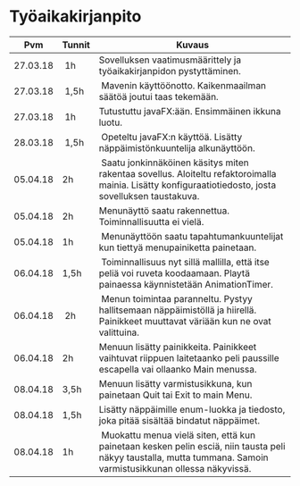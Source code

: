 # Työaikakirjanpito

 Pvm | Tunnit | Kuvaus
 ---- | ---- | ----
 27.03.18 | 1h | Sovelluksen vaatimusmäärittely ja työaikakirjanpidon pystyttäminen.
 27.03.18 | 1,5h | Mavenin käyttöönotto. Kaikenmaailman säätöä joutui taas tekemään.
 27.03.18 | 1h | Tutustuttu javaFX:ään. Ensimmäinen ikkuna luotu.
 28.03.18 | 1,5h | Opeteltu javaFX:n käyttöä. Lisätty näppäimistönkuuntelija alkunäyttöön.
 05.04.18 | 2h | Saatu jonkinnäköinen käsitys miten rakentaa sovellus. Aloiteltu refaktoroimalla mainia. Lisätty konfiguraatiotiedosto, josta sovelluksen taustakuva.
 05.04.18 | 2h | Menunäyttö saatu rakennettua. Toiminnallisuutta ei vielä.
 05.04.18 | 1h | Menunäyttöön saatu tapahtumankuuntelijat kun tiettyä menupainiketta painetaan.
 06.04.18 | 1,5h | Toiminnallisuus nyt sillä mallilla, että itse peliä voi ruveta koodaamaan. Playtä painaessa käynnistetään AnimationTimer.
 06.04.18 | 2h | Menun toimintaa paranneltu. Pystyy hallitsemaan näppäimistöllä ja hiirellä. Painikkeet muuttavat väriään kun ne ovat valittuina.
 06.04.18 | 2h | Menuun lisätty painikkeita. Painikkeet vaihtuvat riippuen laitetaanko peli paussille escapella vai ollaanko Main menussa.
 08.04.18 | 3,5h | Menuun lisätty varmistusikkuna, kun painetaan Quit tai Exit to main Menu.
 08.04.18 | 1,5h | Lisätty näppäimille enum-luokka ja tiedosto, joka pitää sisältää bindatut näppäimet.
 08.04.18 | 1h | Muokattu menua vielä siten, että kun painetaan kesken pelin esciä, niin tausta peli näkyy taustalla, mutta tummana. Samoin varmistusikkunan ollessa näkyvissä.
